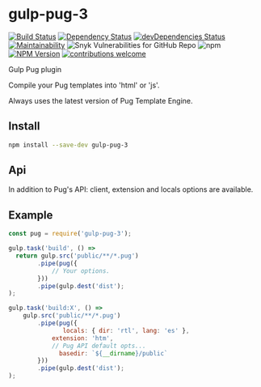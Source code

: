# gulp-pug-3

[![Build Status](https://travis-ci.com/orcunsaltik/gulp-pug-3.svg?branch=master)](https://travis-ci.com/orcunsaltik/gulp-pug-3)
[![Dependency Status](https://david-dm.org/orcunsaltik/gulp-pug-3.svg)](https://david-dm.org/orcunsaltik/gulp-pug-3)
[![devDependencies Status](https://david-dm.org/orcunsaltik/gulp-pug-3/dev-status.svg)](https://david-dm.org/orcunsaltik/gulp-pug-3?type=dev)
[![Maintainability](https://api.codeclimate.com/v1/badges/035ff3499e767eb6b552/maintainability)](https://codeclimate.com/github/orcunsaltik/gulp-pug-3/maintainability)
![Snyk Vulnerabilities for GitHub Repo](https://img.shields.io/snyk/vulnerabilities/github/orcunsaltik/gulp-pug-3)
![npm](https://img.shields.io/npm/dt/gulp-pug-3)
[![NPM Version](https://badge.fury.io/js/gulp-pug-3.svg?style=flat)](https://npmjs.org/package/gulp-pug-3)
[![contributions welcome](https://img.shields.io/badge/contributions-welcome-brightgreen.svg?style=flat)](https://github.com/orcunsaltik/gulp-pug-3/issues)


Gulp Pug plugin

Compile your Pug templates into 'html' or 'js'.

Always uses the latest version of Pug Template Engine.

## Install

``` bash
npm install --save-dev gulp-pug-3
```

## Api

In addition to Pug's API: client, extension and locals options are available. 

## Example

```javascript
const pug = require('gulp-pug-3');

gulp.task('build', () =>
  return gulp.src('public/**/*.pug')
        .pipe(pug({
            // Your options.
        }))
        .pipe(gulp.dest('dist');
);

gulp.task('build:X', () => 
    gulp.src('public/**/*.pug')
        .pipe(pug({
               locals: { dir: 'rtl', lang: 'es' },
            extension: 'htm',
            // Pug API default opts...
              basedir: `${__dirname}/public`
        }))
        .pipe(gulp.dest('dist');
);
```
